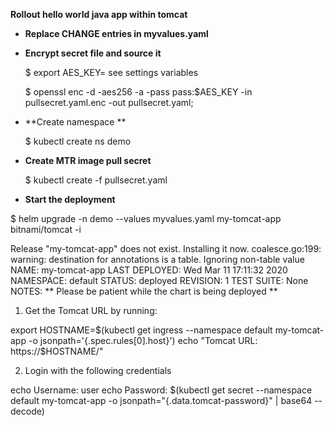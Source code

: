 **Rollout hello world java app within tomcat**

- **Replace CHANGE entries in myvalues.yaml**

- **Encrypt  secret file and source it**

    $ export AES_KEY= see settings variables

    $ openssl enc -d -aes256 -a -pass pass:$AES_KEY -in pullsecret.yaml.enc -out pullsecret.yaml;
    
- **Create namespace **

    $ kubectl create ns demo 

- **Create MTR image pull secret**

    $ kubectl create -f pullsecret.yaml

- **Start the deployment**

$ helm upgrade -n demo --values myvalues.yaml my-tomcat-app bitnami/tomcat -i

Release "my-tomcat-app" does not exist. Installing it now.
coalesce.go:199: warning: destination for annotations is a table. Ignoring non-table value <nil>
NAME: my-tomcat-app
LAST DEPLOYED: Wed Mar 11 17:11:32 2020
NAMESPACE: default
STATUS: deployed
REVISION: 1
TEST SUITE: None
NOTES:
** Please be patient while the chart is being deployed **

1. Get the Tomcat URL by running:

export HOSTNAME=$(kubectl get ingress --namespace default my-tomcat-app -o jsonpath='{.spec.rules[0].host}')
echo "Tomcat URL: https://$HOSTNAME/"

2. Login with the following credentials

  echo Username: user
  echo Password: $(kubectl get secret --namespace default my-tomcat-app -o jsonpath="{.data.tomcat-password}" | base64 --decode)


